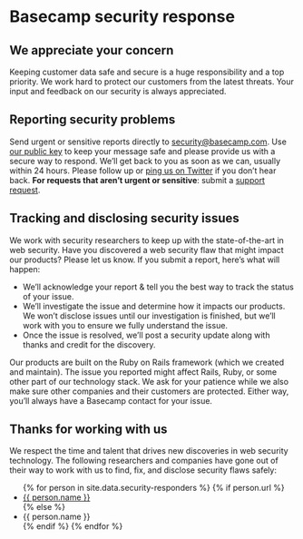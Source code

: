 # Basecamp security response

## We appreciate your concern

Keeping customer data safe and secure is a huge responsibility and a top priority. We work hard to protect our customers from the latest threats. Your input and feedback on our security is always appreciated.

## Reporting security problems

Send urgent or sensitive reports directly to [security@basecamp.com](mailto:security@basecamp.com). Use [our public key](security/Basecamp-security.pub) to keep your message safe and please provide us with a secure way to respond. We’ll get back to you as soon as we can, usually within 24 hours. Please follow up or [ping us on Twitter](https://twitter.com/basecamp) if you don’t hear back. **For requests that aren’t urgent or sensitive**: submit a [support request](/support).

## Tracking and disclosing security issues

We work with security researchers to keep up with the state-of-the-art in web security. Have you discovered a web security flaw that might impact our products? Please let us know. If you submit a report, here’s what will happen:

* We’ll acknowledge your report & tell you the best way to track the status of your issue.
* We’ll investigate the issue and determine how it impacts our products. We won’t disclose issues until our investigation is finished, but we’ll work with you to ensure we fully understand the issue.
* Once the issue is resolved, we’ll post a security update along with thanks and credit for the discovery.

Our products are built on the Ruby on Rails framework (which we created and maintain). The issue you reported might affect Rails, Ruby, or some other part of our technology stack. We ask for your patience while we also make sure other companies and their customers are protected. Either way, you’ll always have a Basecamp contact for your issue.

## Thanks for working with us

We respect the time and talent that drives new discoveries in web security technology. The following researchers and companies have gone out of their way to work with us to find, fix, and disclose security flaws safely:

<ul>
{% for person in site.data.security-responders %}
  {% if person.url %}
    <li><a href="{{ person.url }}" target="_blank" rel="noopener noreferrer">{{ person.name }}</a></li>
  {% else %}
    <li>{{ person.name }}</li>
  {% endif %}
{% endfor %}
</ul>
